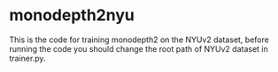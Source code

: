 # monodepth2nyu

This is the code for training monodepth2 on the NYUv2 dataset, before running the code you should change the root path of NYUv2 dataset in trainer.py.
